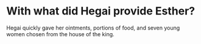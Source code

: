 # With what did Hegai provide Esther?

Hegai quickly gave her ointments, portions of food, and seven young women chosen from the house of the king.

